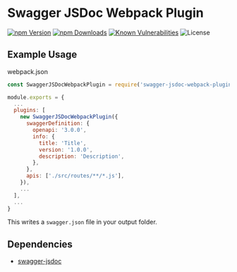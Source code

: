 # Swagger JSDoc Webpack Plugin

[![npm Version](https://img.shields.io/npm/v/swagger-jsdoc-webpack-plugin.svg)](https://www.npmjs.com/package/swagger-jsdoc-webpack-plugin)
[![npm Downloads](https://img.shields.io/npm/dm/swagger-jsdoc-webpack-plugin.svg)](https://www.npmjs.com/package/swagger-jsdoc-webpack-plugin)
[![Known Vulnerabilities](https://snyk.io/test/github/patsimm/swagger-jsdoc-webpack-plugin/badge.svg?targetFile=package.json)](https://snyk.io/test/github/patsimm/swagger-jsdoc-webpack-plugin?targetFile=package.json)
![License](https://img.shields.io/npm/l/swagger-jsdoc-webpack-plugin.svg)


## Example Usage

webpack.json
```javascript
const SwaggerJSDocWebpackPlugin = require('swagger-jsdoc-webpack-plugin');

module.exports = {
  ...
  plugins: [
    new SwaggerJSDocWebpackPlugin({
      swaggerDefinition: {
        openapi: '3.0.0',
        info: {
          title: 'Title',
          version: '1.0.0',
          description: 'Description',
        },
      },
      apis: ['./src/routes/**/*.js'],
    }),
    ...
  ],
  ...
}
```

This writes a `swagger.json` file in your output folder.

## Dependencies
- [swagger-jsdoc](https://github.com/Surnet/swagger-jsdoc)
